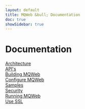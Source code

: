 ```yaml
---
layout: default
title: MQWeb &bull; Documentation
doc: true
showSidebar: true
---
```


Documentation
=============

[Architecture](/docs/architecture.html)  
[API's](/api/index.html)  
[Building MQWeb](/docs/building.html)  
[Configure MQWeb](/docs/configure.html)  
[Samples](/api/samples/index.html)  
[Security](/docs/security.html)  
[Running MQWeb](/docs/running.html)  
[Use SSL](/docs/ssl.html)  

